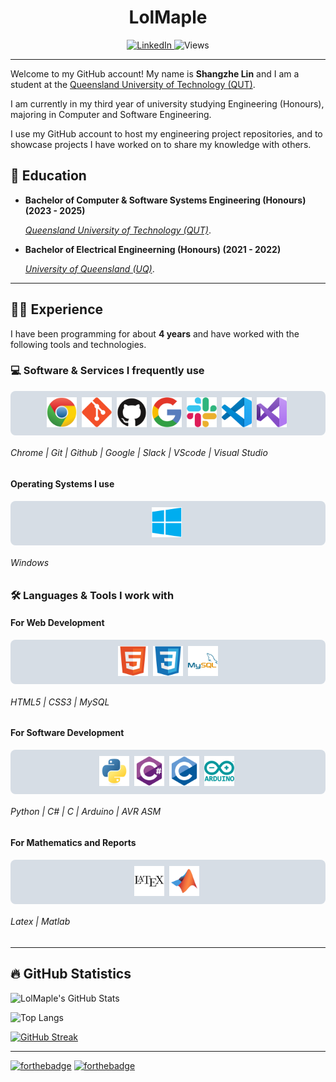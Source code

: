 <h1 align="center">LolMaple</h1>
<div align="center">
    <a href="https://linkedin.com/in/shang-zhe-lin/">
        <img src="https://img.shields.io/badge/LinkedIn-blue.svg?style=for-the-badge&logo=linkedin&logoColor=white" alt="LinkedIn"/>
    </a>
    <img src="https://komarev.com/ghpvc/?username=LolMaple&style=for-the-badge&color=blue" alt="Views"/>
</div>

---

Welcome to my GitHub account! My name is **Shangzhe Lin** and I am a student at the [Queensland University of Technology (QUT)](https://qut.edu.au/).

I am currently in my third year of university studying Engineering (Honours), majoring in Computer and Software Engineering.

I use my GitHub account to host my engineering project repositories, and to showcase projects I have worked on to share my knowledge with others.

<!-- [GitBook](https://maplebook.gitbook.io/notes/). -->

## :book: Education

- **Bachelor of Computer & Software Systems Engineering (Honours) (2023 - 2025)**

   *[Queensland University of Technology (QUT)](https://qut.edu.au/)*.

- **Bachelor of Electrical Engineerning (Honours) (2021 - 2022)**

   *[University of Queensland (UQ)](https://www.uq.edu.au)*.

---

## :man_technologist: Experience

I have been programming for about **4 years** and have worked with the following tools and technologies.

### :computer: Software & Services I frequently use

<div align="center" style="background-color: #D6DDE5; padding: 10px; border-radius: 8px;">
    <img src="https://raw.githubusercontent.com/devicons/devicon/master/icons/chrome/chrome-original.svg" alt="Chrome" height="48rem"/>&nbsp;
    <img src="https://raw.githubusercontent.com/devicons/devicon/master/icons/git/git-original.svg" alt="Git" height="48rem"/>&nbsp;
    <img src="https://raw.githubusercontent.com/devicons/devicon/master/icons/github/github-original.svg" alt="GitHub" height="48rem"/>&nbsp;
    <img src="https://raw.githubusercontent.com/devicons/devicon/master/icons/google/google-original.svg" alt="Google" height="48rem"/>&nbsp;
    <img src="https://raw.githubusercontent.com/devicons/devicon/master/icons/slack/slack-original.svg" alt="Slack" height="48rem"/>&nbsp;
    <img src="https://raw.githubusercontent.com/devicons/devicon/master/icons/vscode/vscode-original.svg" alt="VSCode" height="48rem"/>&nbsp;
    <img src="https://raw.githubusercontent.com/devicons/devicon/master/icons/visualstudio/visualstudio-original.svg" alt="Visual Studio" height="48rem"/>&nbsp;
</div>

###### Chrome | Git | Github | Google | Slack | VScode | Visual Studio

#### Operating Systems I use

<div align="center" style="background-color: #D6DDE5; padding: 10px; border-radius: 8px;">
  <img src="https://raw.githubusercontent.com/devicons/devicon/master/icons/windows8/windows8-original.svg" alt="Windows 11" height="48rem"/>&nbsp;
</div>

###### Windows

### :hammer_and_wrench: Languages & Tools I work with

#### For Web Development

<div align="center" style="background-color: #D6DDE5; padding: 10px; border-radius: 8px;">
    <img src="https://raw.githubusercontent.com/devicons/devicon/master/icons/html5/html5-original.svg" alt="HTML5" height="48rem" />&nbsp;
    <img src="https://raw.githubusercontent.com/devicons/devicon/master/icons/css3/css3-original.svg" alt="CSS3" height="48rem" />&nbsp;
    <img src="https://raw.githubusercontent.com/devicons/devicon/master/icons/mysql/mysql-original-wordmark.svg" alt="MySQL" height="48rem" />
</div>

###### HTML5 | CSS3 | MySQL

#### For Software Development

<div align="center" style="background-color: #D6DDE5; padding: 10px; border-radius: 8px;">
    <img src="https://raw.githubusercontent.com/devicons/devicon/master/icons/python/python-original.svg" alt="Python" height="48rem" />&nbsp;
    <img src="https://raw.githubusercontent.com/devicons/devicon/master/icons/csharp/csharp-original.svg" alt="C#" height="48rem" />&nbsp;
    <img src="https://raw.githubusercontent.com/devicons/devicon/master/icons/c/c-original.svg" alt="C" height="48rem" />&nbsp;
    <img src="https://raw.githubusercontent.com/devicons/devicon/master/icons/arduino/arduino-original-wordmark.svg" alt="C" height="48rem" />&nbsp;
</div>

###### Python | C# | C | Arduino | AVR ASM

#### For Mathematics and Reports

<div align="center" style="background-color: #D6DDE5; padding: 10px; border-radius: 8px;">
    <img src="https://raw.githubusercontent.com/devicons/devicon/master/icons/latex/latex-original.svg" alt="LaTeX" height="48rem" />&nbsp;
    <img src="https://raw.githubusercontent.com/devicons/devicon/master/icons/matlab/matlab-original.svg" alt="MATLAB" height="48rem" />&nbsp;
</div>

###### Latex | Matlab

---

## :fire: GitHub Statistics

![LolMaple's GitHub Stats](https://github-readme-stats.vercel.app/api?username=LolMaple&show_icons=true&count_private=true&theme=tokyonight)

![Top Langs](https://github-readme-stats.vercel.app/api/top-langs/?username=LolMaple&show_icons=true&langs_count=6&layout=compact&theme=tokyonight)

[![GitHub Streak](http://github-readme-streak-stats.herokuapp.com?user=LolMaple&theme=tokyonight)](https://git.io/streak-stats)

---

[![forthebadge](https://forthebadge.com/images/badges/made-with-markdown.svg)](https://forthebadge.com)&nbsp;[![forthebadge](https://forthebadge.com/images/badges/powered-by-overtime.svg)](https://forthebadge.com)

</div>
